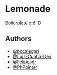 # Lemonade

Boilerplate on! :D


## Authors

- [@bccalegari](https://github.com/bccalegari)
- [@Luiz-Cunha-Dev](https://github.com/Luiz-Cunha-Dev)
- [@Felipesdr](https://github.com/Felipesdr)
- [@PhPointer](https://github.com/PhPointer)

